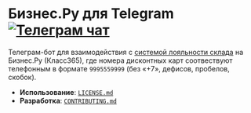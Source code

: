 # Бизнес.Ру для Telegram [![Телеграм чат](https://img.shields.io/badge/группа-2CA5E0?style=flat&logo=telegram&logoColor=white)](https://t.me/bru_tg)

Телеграм-бот для взаимодействия с [системой лояльности склада](https://online.business.ru/vozmozhnosti/sistema-loyalnosti) на Бизнес.Ру (Класс365), где номера дисконтных карт соотвествуют телефонным в формате `9995559999` (без «+7», дефисов, пробелов, скобок).

- **Использование**: [`LICENSE.md`](LICENSE.md)
- **Разработка**: [`CONTRIBUTING.md`](CONTRIBUTING.md)